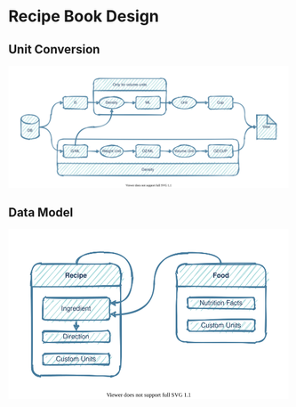 
# Recipe Book Design

## Unit Conversion

![Unit Conversion](./graphs/unit-conversion.svg)

## Data Model

![Data Model](./graphs/data-model.svg)
